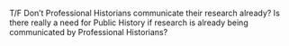 T/F Don’t Professional Historians communicate their research already?  Is  there really a  need for Public History if research is already being communicated by Professional Historians? 
